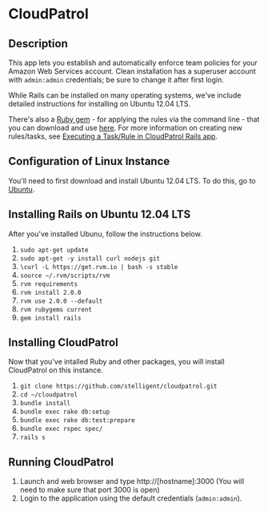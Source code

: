 CloudPatrol
==============

## Description

This app lets you establish and automatically enforce team policies for your Amazon Web Services account.
Clean installation has a superuser account with ```admin:admin``` credentials; be sure to change it after first login.

While Rails can be installed on many operating systems, we've include detailed instructions for installing on Ubuntu 12.04 LTS.

There's also a [Ruby gem](https://github.com/stelligent/cloudpatrol_gem) - for applying the rules via the command line - that you can download and use [here](https://github.com/stelligent/cloudpatrol_gem). For more information on creating new rules/tasks, see [Executing a Task/Rule in CloudPatrol Rails app](https://github.com/stelligent/cloudpatro/blob/master/RAILS_CREATING_NEW_TASK.md).

## Configuration of Linux Instance

You'll need to first download and install Ubuntu 12.04 LTS. To do this, go to [Ubuntu](http://releases.ubuntu.com/precise/).


## Installing Rails on Ubuntu 12.04 LTS

After you've installed Ubunu, follow the instructions below.

1. ```sudo apt-get update```
1. ```sudo apt-get -y install curl nodejs git```
1. ```\curl -L https://get.rvm.io | bash -s stable```
1. ```source ~/.rvm/scripts/rvm```
1. ```rvm requirements```
1. ```rvm install 2.0.0```
1. ```rvm use 2.0.0 --default```
1. ```rvm rubygems current```
1. ```gem install rails```

## Installing CloudPatrol

Now that you've intalled Ruby and other packages, you will install CloudPatrol on this instance.

1. ```git clone https://github.com/stelligent/cloudpatrol.git```
1. ```cd ~/cloudpatrol```
1. ```bundle install```
1. ```bundle exec rake db:setup```
1. ```bundle exec rake db:test:prepare```
1. ```bundle exec rspec spec/```
1. ```rails s```


## Running CloudPatrol

1. Launch and web browser and type http://[hostname]:3000 (You will need to make sure that port 3000 is open)
1. Login to the application using the default credentials (```admin:admin```).
